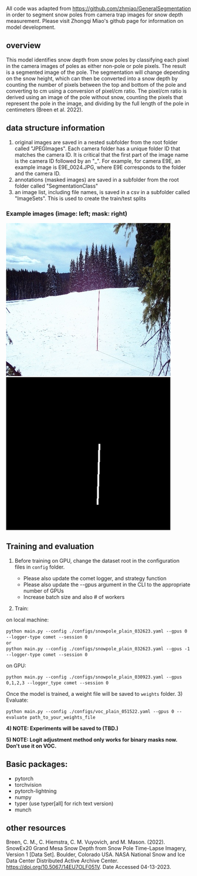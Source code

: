 All code was adapted from https://github.com/zhmiao/GeneralSegmentation in order to segment snow poles from camera trap images for snow depth measurement. Please visit Zhongqi Miao's github page for information on model development. 

## overview
This model identifies snow depth from snow poles by classifying each pixel in the camera images of poles as either non-pole or pole pixels. The result is a segmented image of the pole. The segmentation will change depending on the snow height, which can then be converted into a snow depth by counting the number of pixels between the top and bottom of the pole and converting to cm using a conversion of pixel/cm ratio. The pixel/cm ratio is derived using an image of the pole without snow, counting the pixels that represent the pole in the image, and dividing by the full length of the pole in centimeters (Breen et al. 2022). 

## data structure information
1) original images are saved in a nested subfolder from the root folder called "JPEGImages". Each camera folder has a unique folder ID that matches the camera ID. It is critical that the first part of the image name is the camera ID followed by an "_". For example, for camera E9E, an example image is E9E_0024.JPG, where E9E corresponds to the folder and the camera ID. 
2) annotations (masked images) are saved in a subfolder from the root folder called "SegmentationClass"
3) an image list, including file names, is saved in a csv in a subfolder called "ImageSets". This is used to create the train/test splits

### Example images (image: left; mask: right)
![image](https://github.com/catherine-m-breen/Chapter1/blob/main/example_imgs/W8C_WSCT0134.JPG)
![mask](https://github.com/catherine-m-breen/Chapter1/blob/main/example_imgs/mask_W8C_WSCT0134.JPG)


## Training and evaluation
1) Before training on GPU, change the dataset root in the configuration files in `config` folder. 
    - Please also update the comet logger, and strategy function
    - Please also update the --gpus argument in the CLI to the appropriate number of GPUs
    - Increase batch size and also # of workers

2) Train: 

on local machine: 
```
python main.py --config ./configs/snowpole_plain_032623.yaml --gpus 0 --logger-type comet --session 0
or 
python main.py --config ./configs/snowpole_plain_032623.yaml --gpus -1 --logger-type comet --session 0   
```

on GPU: 
```
python main.py --config ./configs/snowpole_plain_030923.yaml --gpus 0,1,2,3 --logger_type comet --session 0 
```
Once the model is trained, a weight file will be saved to `weights` folder.
3) Evaluate:
```
python main.py --config ./configs/voc_plain_051522.yaml --gpus 0 --evaluate path_to_your_weights_file
```
**4) NOTE: Experiments will be saved to (TBD.)**

**5) NOTE: Logit adjustment method only works for binary masks now. Don't use it on VOC.**

## Basic packages:
- pytorch
- torchvision
- pytorch-lightning
- numpy
- typer (use typer[all] for rich text version)
- munch

## other resources
Breen, C. M., C. Hiemstra, C. M. Vuyovich, and M. Mason. (2022). SnowEx20 Grand Mesa Snow Depth from Snow Pole Time-Lapse Imagery, Version 1 [Data Set]. Boulder, Colorado USA. NASA National Snow and Ice Data Center Distributed Active Archive Center. https://doi.org/10.5067/14EU7OLF051V. Date Accessed 04-13-2023.
